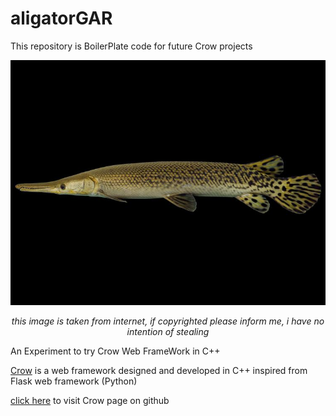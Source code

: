 # aligatorGAR

This repository is BoilerPlate code for future Crow projects

![aligatorGAR](https://github.com/inkfil/aligatorGAR/blob/master/static/aligatorGAR.jpg?raw=true)
<center><i>this image is taken from internet, if copyrighted please inform me, i have no intention of stealing</i></center>


An Experiment to try Crow Web FrameWork in C++

[Crow](https://github.com/ipkn/crow) is a web framework designed and developed in C++ inspired from Flask web framework (Python)

[click here](https://github.com/ipkn/crow) to visit Crow page on github
